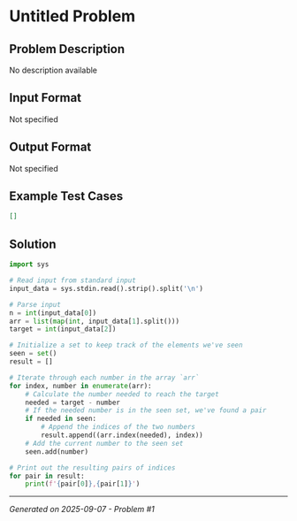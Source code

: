 # Untitled Problem

## Problem Description
No description available

## Input Format
Not specified

## Output Format
Not specified

## Example Test Cases
```json
[]
```

## Solution
```python
import sys

# Read input from standard input
input_data = sys.stdin.read().strip().split('\n')

# Parse input 
n = int(input_data[0])
arr = list(map(int, input_data[1].split()))
target = int(input_data[2])

# Initialize a set to keep track of the elements we've seen
seen = set()
result = []

# Iterate through each number in the array `arr`
for index, number in enumerate(arr):
    # Calculate the number needed to reach the target
    needed = target - number
    # If the needed number is in the seen set, we've found a pair
    if needed in seen:
        # Append the indices of the two numbers
        result.append((arr.index(needed), index))
    # Add the current number to the seen set
    seen.add(number)

# Print out the resulting pairs of indices
for pair in result:
    print(f'{pair[0]},{pair[1]}')
```

---
*Generated on 2025-09-07 - Problem #1*